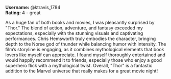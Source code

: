 **Username:** @ktravis_1784  
**Rating:** 4 - great  

As a huge fan of both books and movies, I was pleasantly surprised by "Thor." The blend of action, adventure, and fantasy exceeded my expectations, especially with the stunning visuals and captivating performances. Chris Hemsworth truly embodies the character, bringing depth to the Norse god of thunder while balancing humor with intensity. The film’s storyline is engaging, as it combines mythological elements that book lovers like myself can appreciate. I found myself thoroughly entertained and would happily recommend it to friends, especially those who enjoy a good superhero flick with a mythological twist. Overall, "Thor" is a fantastic addition to the Marvel universe that really makes for a great movie night!